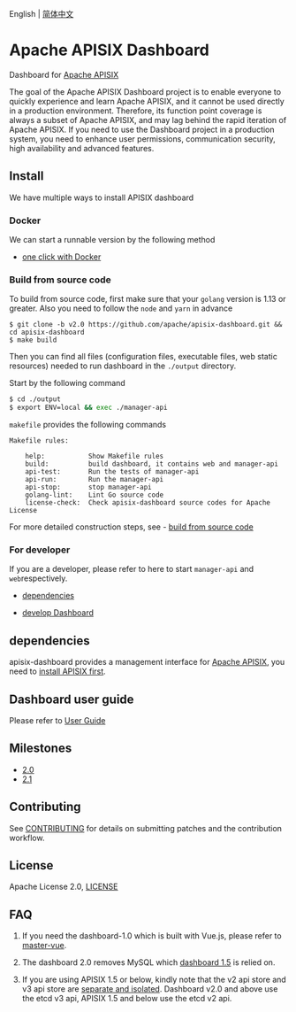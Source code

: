 <!--
#
# Licensed to the Apache Software Foundation (ASF) under one or more
# contributor license agreements.  See the NOTICE file distributed with
# this work for additional information regarding copyright ownership.
# The ASF licenses this file to You under the Apache License, Version 2.0
# (the "License"); you may not use this file except in compliance with
# the License.  You may obtain a copy of the License at
#
#     http://www.apache.org/licenses/LICENSE-2.0
#
# Unless required by applicable law or agreed to in writing, software
# distributed under the License is distributed on an "AS IS" BASIS,
# WITHOUT WARRANTIES OR CONDITIONS OF ANY KIND, either express or implied.
# See the License for the specific language governing permissions and
# limitations under the License.
#
-->

English | [简体中文](./README.zh-CN.md)

# Apache APISIX Dashboard

Dashboard for [Apache APISIX](https://github.com/apache/apisix)

The goal of the Apache APISIX Dashboard project is to enable everyone to quickly experience and learn Apache APISIX, and it cannot be used directly in a production environment. Therefore, its function point coverage is always a subset of Apache APISIX, and may lag behind the rapid iteration of Apache APISIX. If you need to use the Dashboard project in a production system, you need to enhance user permissions, communication security, high availability and advanced features.

## Install

We have multiple ways to install APISIX dashboard

### Docker

We can start a runnable version by the following method

- [one click with Docker](./docs/deploy-with-docker.md)

### Build from source code

To build from source code, first make sure that your `golang` version is 1.13 or greater.
Also you need to follow the `node` and `yarn` in advance

```
$ git clone -b v2.0 https://github.com/apache/apisix-dashboard.git && cd apisix-dashboard
$ make build
```

Then you can find all files (configuration files, executable files, web static resources) needed to run dashboard in the `./output` directory.

Start by the following command

```sh
$ cd ./output
$ export ENV=local && exec ./manager-api
```

`makefile` provides the following commands

```
Makefile rules:

    help:		    Show Makefile rules
    build:		    build dashboard, it contains web and manager-api
    api-test:		Run the tests of manager-api
    api-run:		Run the manager-api
    api-stop:		stop manager-api
    golang-lint:	Lint Go source code
    license-check:	Check apisix-dashboard source codes for Apache License
```

For more detailed construction steps, see -  [build from source code](./docs/deploy.md)

### For developer

If you are a developer, please refer to here to start `manager-api` and `web`respectively.

- [dependencies](#dependencies)

- [develop Dashboard](./docs/develop.md)

## dependencies

apisix-dashboard provides a management interface for [Apache APISIX](https://github.com/apache/apisix), you need to [install APISIX first](https://github.com/apache/apisix#configure-and-installation).

## Dashboard user guide

Please refer to [User Guide](./docs/USER_GUIDE.md)

## Milestones

- [2.0](https://github.com/apache/apisix-dashboard/milestone/4)
- [2.1](https://github.com/apache/apisix-dashboard/milestone/5)

## Contributing

See [CONTRIBUTING](./CONTRIBUTING.md) for details on submitting patches and the contribution workflow.

## License

Apache License 2.0, [LICENSE](https://github.com/apache/apisix-dashboard/blob/master/LICENSE)

## FAQ

1. If you need the dashboard-1.0 which is built with Vue.js, please refer to [master-vue](https://github.com/apache/apisix-dashboard/tree/master-vue).

2. The dashboard 2.0 removes MySQL which [dashboard 1.5](https://github.com/apache/apisix-dashboard/tree/backup-1.5-latest) is relied on.

3. If you are using APISIX 1.5 or below, kindly note that the v2 api store and v3 api store are [separate and isolated](https://etcd.io/docs/v3.4.0/op-guide/v2-migration/). Dashboard v2.0 and above use the etcd v3 api, APISIX 1.5 and below use the etcd v2 api.
